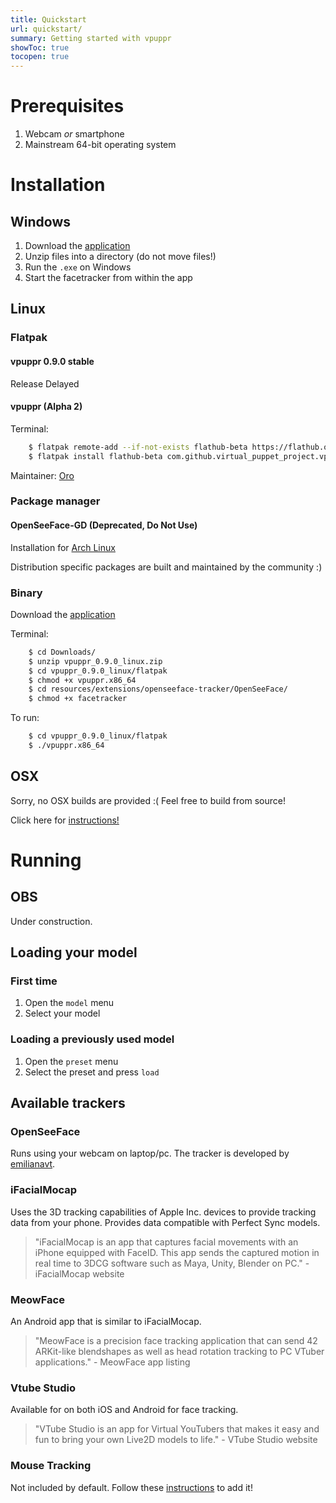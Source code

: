 ```yaml
---
title: Quickstart
url: quickstart/
summary: Getting started with vpuppr
showToc: true
tocopen: true
---
```


# Prerequisites

1. Webcam _or_ smartphone
2. Mainstream 64-bit operating system

# Installation

## Windows

1. Download the [application](https://github.com/virtual-puppet-project/vpuppr/releases/download/0.9.0-alpha-2/vpuppr_0.9.0-alpha-2_windows.zip)
2. Unzip files into a directory (do not move files!)
3. Run the `.exe` on Windows
4. Start the facetracker from within the app

## Linux

### Flatpak

#### vpuppr 0.9.0 stable

Release Delayed

#### vpuppr (Alpha 2)

Terminal:

```Bash
    $ flatpak remote-add --if-not-exists flathub-beta https://flathub.org/beta-repo/flathub-beta.flatpakrepo
    $ flatpak install flathub-beta com.github.virtual_puppet_project.vpuppr
```

Maintainer: [Oro](https://github.com/orowith2os)

### Package manager

#### OpenSeeFace-GD (Deprecated, Do Not Use)

Installation for [Arch Linux](https://aur.archlinux.org/packages/puppeteer)

Distribution specific packages are built and maintained by the community :)

### Binary

Download the [application](https://github.com/virtual-puppet-project/vpuppr/releases/download/0.9.0-alpha-2/vpuppr_0.9.0-alpha-2_linux.zip)

Terminal:

```Bash
    $ cd Downloads/
    $ unzip vpuppr_0.9.0_linux.zip
    $ cd vpuppr_0.9.0_linux/flatpak
    $ chmod +x vpuppr.x86_64
    $ cd resources/extensions/openseeface-tracker/OpenSeeFace/
    $ chmod +x facetracker
```

To run:

```Bash
    $ cd vpuppr_0.9.0_linux/flatpak
    $ ./vpuppr.x86_64
```

## OSX

Sorry, no OSX builds are provided :( Feel free to build from source!

Click here for [instructions!](https://github.com/virtual-puppet-project/vpuppr#building-from-source)

# Running

## OBS

Under construction.

## Loading your model

### First time

1. Open the `model` menu
2. Select your model

### Loading a previously used model

1. Open the `preset` menu
2. Select the preset and press `load`

## Available trackers

### OpenSeeFace

Runs using your webcam on laptop/pc. The tracker is developed by [emilianavt](https://github.com/emilianavt/OpenSeeFace).

### iFacialMocap

Uses the 3D tracking capabilities of Apple Inc. devices to provide tracking data from your phone. Provides data
compatible with Perfect Sync models.

> "iFacialMocap is an app that captures facial movements with an iPhone equipped with FaceID. This app sends the captured motion in real time to 3DCG software such as Maya, Unity, Blender on PC." - iFacialMocap website

### MeowFace

An Android app that is similar to iFacialMocap.

> "MeowFace is a precision face tracking application that can send 42 ARKit-like blendshapes as well as head rotation tracking to PC VTuber applications." - MeowFace app listing

### Vtube Studio

Available for on both iOS and Android for face tracking.

> "VTube Studio is an app for Virtual YouTubers that makes it easy and fun to bring your own Live2D models to life." - VTube Studio website

### Mouse Tracking

Not included by default. Follow these [instructions](https://github.com/virtual-puppet-project/mouse-tracker) to add it!